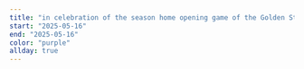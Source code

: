 ```yaml
---
title: "in celebration of the season home opening game of the Golden State Valkyries - purple"
start: "2025-05-16"
end: "2025-05-16"
color: "purple"
allday: true
---
```


